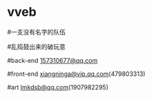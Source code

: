 # vveb

#一支没有名字的队伍

#乱捣鼓出来的破玩意

#back-end 157310677@qq.com

#front-end xiangninga@vip.qq.com(479803313)

#art lmkdsb@qq.com(1907982295)
